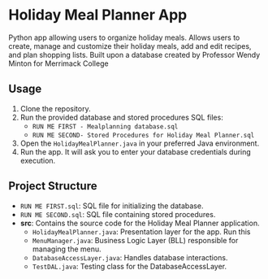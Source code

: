 # Holiday Meal Planner App
 Python app allowing users to organize holiday meals. Allows users to create, manage and customize their holiday meals, add and edit recipes,  and plan shopping lists. Built upon a database created by Professor Wendy Minton for Merrimack College

## Usage
1. Clone the repository.
2. Run the provided database and stored procedures SQL files:
   - `RUN ME FIRST - Mealplanning database.sql`
   - `RUN ME SECOND- Stored Procedures for Holiday Meal Planner.sql`
3. Open the `HolidayMealPlanner.java` in your preferred Java environment.
4. Run the app. It will ask you to enter your database credentials during execution.

## Project Structure
- `RUN ME FIRST.sql`: SQL file for initializing the database.
- `RUN ME SECOND.sql`: SQL file containing stored procedures.
- **src**: Contains the source code for the Holiday Meal Planner application.
  - `HolidayMealPlanner.java`: Presentation layer for the app. Run this 
  - `MenuManager.java`: Business Logic Layer (BLL) responsible for managing the menu.
  - `DatabaseAccessLayer.java`: Handles database interactions.
  - `TestDAL.java`: Testing class for the DatabaseAccessLayer.
